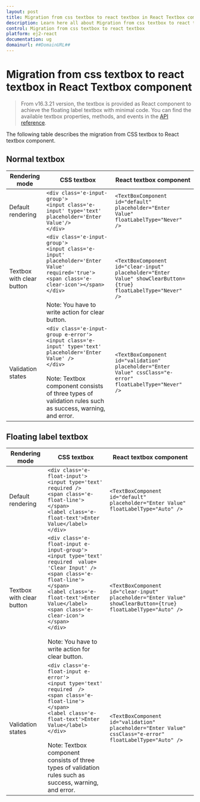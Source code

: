 ```yaml
---
layout: post
title: Migration from css textbox to react textbox in React Textbox component | Syncfusion
description: Learn here all about Migration from css textbox to react textbox in Syncfusion React Textbox component of Syncfusion Essential JS 2 and more.
control: Migration from css textbox to react textbox 
platform: ej2-react
documentation: ug
domainurl: ##DomainURL##
---
```


# Migration from css textbox to react textbox in React Textbox component

> From v16.3.21 version, the textbox is provided as React component to achieve the floating label textbox with minimal code. You can find the available textbox properties, methods, and events in the [API reference](https://ej2.syncfusion.com/react/documentation/api/textbox/).

The following table describes the migration from CSS textbox to React textbox component.

## Normal textbox

<!-- markdownlint-disable MD038 -->
| **Rendering mode** | **CSS textbox** | **React textbox component** |
| -----------------------| -----------------------------------| ------------------------------------------- |
| Default rendering |  `<div class='e-input-group'>`<br/>`<input class='e-input' type='text' placeholder='Enter Value'/>`<br/>`</div>` |  `<TextBoxComponent id="default" placeholder="Enter Value" floatLabelType="Never" />` |
| Textbox with clear button |  `<div class='e-input-group'>`<br/>`<input class='e-input' placeholder='Enter Value' required='true'>`<br/>`<span class='e-clear-icon'></span>`<br/>`</div>`<br/><br/>Note: You have to write action for clear button. |  `<TextBoxComponent id="clear-input" placeholder="Enter Value" showClearButton={true} floatLabelType="Never" />` |
| Validation states |  `<div class='e-input-group e-error'>`<br/>`<input class='e-input' type='text' placeholder='Enter Value' />`<br/>`</div>`<br/><br/>Note: Textbox component consists of three types of validation rules such as success, warning, and error. |  `<TextBoxComponent id="validation" placeholder="Enter Value" cssClass="e-error" floatLabelType="Never" />` |

## Floating label textbox

<!-- markdownlint-disable MD038 -->
| **Rendering mode** | **CSS textbox** | **React textbox component** |
| -----------------------| -----------------------------------| ------------------------------------------- |
| Default rendering |  `<div class='e-float-input'>`<br/>`<input type='text' required />`<br/>`<span class='e-float-line'></span>`<br/>`<label class='e-float-text'>Enter Value</label>`<br/>`</div>` |  `<TextBoxComponent id="default" placeholder="Enter Value" floatLabelType="Auto" />` |
| Textbox with clear button |  `<div class='e-float-input e-input-group'>`<br/>`<input type='text' required  value= 'Clear Input' />`<br/>`<span class='e-float-line'></span>`<br/>`<label class='e-float-text'>Enter Value</label>`<br/>`<span class='e-clear-icon'></span>`<br/>`</div>`<br/><br/>Note: You have to write action for clear button. |  `<TextBoxComponent id="clear-input" placeholder="Enter Value" showClearButton={true} floatLabelType="Auto" />` |
| Validation states |  `<div class='e-float-input e-error'>`<br/>`<input type='text' required  />`<br/>`<span class='e-float-line'></span>`<br/>`<label class='e-float-text'>Enter Value</label>`<br/>`</div>`<br/><br/> Note: Textbox component consists of three types of validation rules such as success, warning, and error. |  `<TextBoxComponent id="validation" placeholder="Enter Value" cssClass="e-error" floatLabelType="Auto" />` |